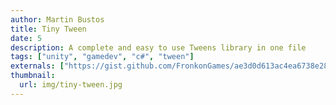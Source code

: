 ```yaml
---
author: Martin Bustos
title: Tiny Tween
date: 5
description: A complete and easy to use Tweens library in one file
tags: ["unity", "gamedev", "c#", "tween"]
externals: ["https://gist.github.com/FronkonGames/ae3d0d613ac4ea6738e288c0a490c020"]
thumbnail:
  url: img/tiny-tween.jpg
---
```

